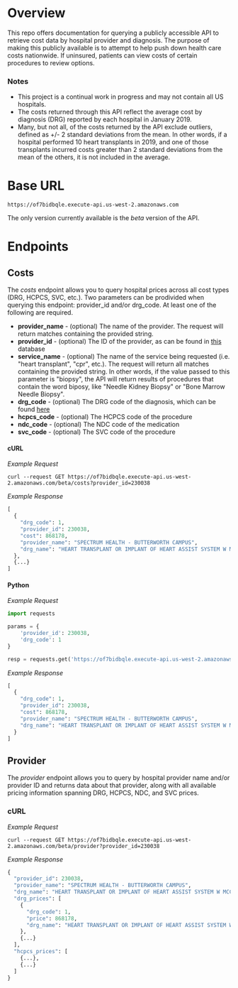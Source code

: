 # Overview
This repo offers documentation for querying a publicly accessible API to retrieve cost data by hospital provider and diagnosis. The purpose of making this publicly available is to attempt to help push down health care costs nationwide. If uninsured, patients can view costs of certain procedures to review options.

### Notes
- This project is a continual work in progress and may not contain all US hospitals.
- The costs returned through this API reflect the average cost by diagnosis (DRG) reported by each hospital in January 2019.
- Many, but not all, of the costs returned by the API exclude outliers, defined as +/- 2 standard deviations from the mean. In other words, if a hospital performed 10 heart transplants in 2019, and one of those transplants incurred costs greater than 2 standard deviations from the mean of the others, it is not included in the average.

# Base URL
```
https://of7bidbqle.execute-api.us-west-2.amazonaws.com
```
The only version currently available is the *beta* version of the API.

# Endpoints
## Costs
The _costs_ endpoint allows you to query hospital prices across all cost types (DRG, HCPCS, SVC, etc.). Two parameters can be prodivided when querying this endpoint: provider_id and/or drg_code. At least one of the following are required.
* **provider_name** - (optional) The name of the provider. The request will return matches containing the provided string.
* **provider_id** - (optional) The ID of the provider, as can be found in [this](https://data.medicare.gov/widgets/xubh-q36u) database
* **service_name** - (optional) The name of the service being requested (i.e. "heart transplant", "cpr", etc.). The request will return all matches containing the provided string. In other words, if the value passed to this parameter is "biopsy", the API will return results of procedures that contain the word biposy, like "Needle Kidney Biopsy" or "Bone Marrow Needle Biopsy".
* **drg_code** - (optional) The DRG code of the diagnosis, which can be found [here](https://www.icd10data.com/ICD10CM/DRG)
* **hcpcs_code** - (optional) The HCPCS code of the procedure
* **ndc_code** - (optional) The NDC code of the medication
* **svc_code** - (optional) The SVC code of the procedure

#### cURL
_Example Request_
```
curl --request GET https://of7bidbqle.execute-api.us-west-2.amazonaws.com/beta/costs?provider_id=230038
```
_Example Response_
```python
[
  {
    "drg_code": 1, 
    "provider_id": 230038,
    "cost": 868178, 
    "provider_name": "SPECTRUM HEALTH - BUTTERWORTH CAMPUS",
    "drg_name": "HEART TRANSPLANT OR IMPLANT OF HEART ASSIST SYSTEM W MCC",
  },
  {...}
]
```

#### Python
_Example Request_
```python
import requests

params = {
    'provider_id': 230038,
    'drg_code': 1
}

resp = requests.get('https://of7bidbqle.execute-api.us-west-2.amazonaws.com/beta/costs', params=params)
```

_Example Response_
```python
[
  {
    "drg_code": 1, 
    "provider_id": 230038,
    "cost": 868178, 
    "provider_name": "SPECTRUM HEALTH - BUTTERWORTH CAMPUS",
    "drg_name": "HEART TRANSPLANT OR IMPLANT OF HEART ASSIST SYSTEM W MCC",
  }
]
```

## Provider
The _provider_ endpoint allows you to query by hospital provider name and/or provider ID and returns data about that provider, along with all available pricing information spanning DRG, HCPCS, NDC, and SVC prices.

### cURL
_Example Request_
```
curl --request GET https://of7bidbqle.execute-api.us-west-2.amazonaws.com/beta/provider?provider_id=230038
```

_Example Response_
```python
{
  "provider_id": 230038,
  "provider_name": "SPECTRUM HEALTH - BUTTERWORTH CAMPUS",
  "drg_name": "HEART TRANSPLANT OR IMPLANT OF HEART ASSIST SYSTEM W MCC",
  "drg_prices": [
    {
      "drg_code": 1, 
      "price": 868178, 
      "drg_name": "HEART TRANSPLANT OR IMPLANT OF HEART ASSIST SYSTEM W MCC"
    },
    {...}
  ],
  "hcpcs_prices": [
    {...},
    {...}
  ]
}
```
